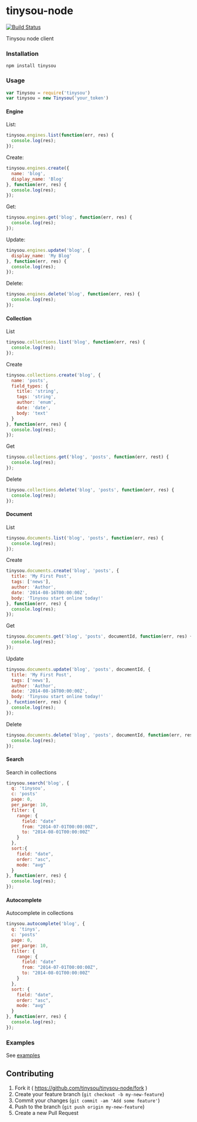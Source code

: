 tinysou-node
============

[![Build Status](https://travis-ci.org/tinysou/tinysou-node.svg?branch=master)](https://travis-ci.org/tinysou/tinysou-node)

Tinysou node client

### Installation

```npm install tinysou```

### Usage

```javascript
var Tinysou = require('tinysou')
var tinysou = new Tinysou('your_token')
```

#### Engine

List:

```javascript
tinysou.engines.list(function(err, res) {
  console.log(res);
});
```

Create:

```javascript
tinysou.engines.create({
  name: 'blog',
  display_name: 'Blog'
}, function(err, res) {
  console.log(res);
});
```

Get:

```javascript
tinysou.engines.get('blog', function(err, res) {
  console.log(res);
});
```

Update:

```javascript
tinysou.engines.update('blog', {
  display_name: 'My Blog'
}, function(err, res) {
  console.log(res);
});
```

Delete:

```javascript
tinysou.engines.delete('blog', function(err, res) {
  console.log(res);
});
```

#### Collection

List

```javascript
tinysou.collections.list('blog', function(err, res) {
  console.log(res);
});
```

Create

```javascript
tinysou.collections.create('blog', {
  name: 'posts',
  field_types: {
    title: 'string',
    tags: 'string',
    author: 'enum',
    date: 'date',
    body: 'text'
  }
}, function(err, res) {
  console.log(res);
});
```

Get

```javascript
tinysou.collections.get('blog', 'posts', function(err, rest) {
  console.log(res);
});
```

Delete

```javascript
tinysou.collections.delete('blog', 'posts', function(err, res) {
  console.log(res);
});
```

#### Document

List

```javascript
tinysou.documents.list('blog', 'posts', function(err, res) {
  console.log(res);
});
```

Create

```javascript
tinysou.documents.create('blog', 'posts', {
  title: 'My First Post',
  tags: ['news'],
  author: 'Author',
  date: '2014-08-16T00:00:00Z',
  body: 'Tinysou start online today!'
}, function(err, res) {
  console.log(res);
});
```

Get

```javascript
tinysou.documents.get('blog', 'posts', documentId, function(err, res) {
  console.log(res);
});
```

Update

```javascript
tinysou.documents.update('blog', 'posts', documentId, {
  title: 'My First Post',
  tags: ['news'],
  author: 'Author',
  date: '2014-08-16T00:00:00Z',
  body: 'Tinysou start online today!'
}, fucntion(err, res) {
  console.log(res);
});
```

Delete

```javascript
tinysou.documents.delete('blog', 'posts', documentId, function(err, res) {
  console.log(res);
});
```

#### Search

Search in collections

```javascript
tinysou.search('blog', {
  q: 'tinysou',
  c: 'posts'
  page: 0,
  per_parge: 10,
  filter: {
    range: {
      field: "date"
      from: "2014-07-01T00:00:00Z",
      to: "2014-08-01T00:00:00Z"
    }
  },
  sort:{
    field: "date",
    order: "asc",
    mode: "avg"
  }
}, function(err, res) {
  console.log(res);
});
```

#### Autocomplete

Autocomplete in collections

```javascript
tinysou.autocomplete('blog', {
  q: 'tinys',
  c: 'posts'
  page: 0,
  per_parge: 10,
  filter: {
    range: {
      field: "date"
      from: "2014-07-01T00:00:00Z",
      to: "2014-08-01T00:00:00Z"
    }
  },
  sort: {
    field: "date",
    order: "asc",
    mode: "avg"
  }
}, function(err, res) {
  console.log(res);
});
```

### Examples

See [examples](https://github.com/tinysou/tinysou-node/tree/master/examples)

## Contributing

1. Fork it ( https://github.com/tinysou/tinysou-node/fork )
2. Create your feature branch (`git checkout -b my-new-feature`)
3. Commit your changes (`git commit -am 'Add some feature'`)
4. Push to the branch (`git push origin my-new-feature`)
5. Create a new Pull Request

